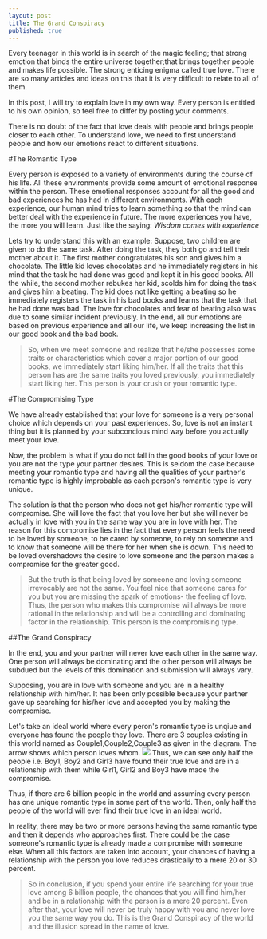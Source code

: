 ```yaml
---
layout: post
title: The Grand Conspiracy
published: true
---
```


Every teenager in this world is in search of the magic feeling; that strong emotion that binds the entire universe together;that brings together people and makes life possible. The strong enticing enigma called true love.
There are so many articles and ideas on this that it is very difficult to relate to all of them.

In this post, I will try to explain love in my own way. Every person is entitled to his own opinion, so feel free to differ by posting your comments.

There is no doubt of the fact that love deals with people and brings people closer to each other. To understand love, we need to first understand people and how our emotions react to different situations.

#The Romantic Type

Every person is exposed to a variety of environments during the course of his life. All these environments provide some amount of emotional response within the person. These emotional responses account for all the good and bad experiences he has had in different environments. With each experience, our human mind tries to learn something so that the mind can better deal with the experience in future. The more experiences you have, the more you will learn. Just like the saying: *Wisdom comes with experience*

Lets try to understand this with an example:
Suppose, two children are given to do the same task. After doing the task, they both go and tell their mother about it. The first mother congratulates his son and gives him a chocolate. The little kid loves chocolates and he immediately registers in his mind that the task he had done was good and kept it in his good books. All the while, the second mother rebukes her kid, scolds him for doing the task and gives him a beating. The kid does not like getting a beating so he immediately registers the task in his bad books and learns that the task that he had done was bad. The love for chocolates and fear of beating also was due to some similar incident previously. In the end, all our emotions are based on previous experience and all our life, we keep increasing the list in our good book and the bad book.

>So, when we meet someone and realize that he/she possesses some traits or characteristics which cover a major portion of our good books, we immediately start liking him/her. If all the traits that this person has are the same traits you loved previously, you immediately start liking her. This person is your crush or your romantic type.

#The Compromising Type

We have already established that your love for someone is a very personal choice which depends on your past experiences. So, love is not an instant thing but it is planned by your subconcious mind way before you actually meet your love. 

Now, the problem is what if you do not fall in the good books of your love or you are not the type your partner desires. This is seldom the case because meeting your romantic type and having all the qualities of your partner's romantic type is highly improbable as each person's romantic type is very unique.

The solution is that the person who does not get his/her romantic type will compromise. She will love the fact that you love her but she will never be actually in love with you in the same way you are in love with her. The reason for this compromise lies in the fact that every person feels the need to be loved by someone, to be cared by someone, to rely on someone and to know that someone will be there for her when she is down. This need to be loved overshadows the desire to love someone and the person makes a compromise for the greater good.

> But the truth is that being loved by someone and loving someone irrevocably are not the same. You feel nice that someone cares for you but you are missing the spark of emotions- the feeling of love. Thus, the person who makes this compromise will always be more rational in the relationship and will be a controlling and dominating factor in the relationship. This person is the compromising type.

##The Grand Conspiracy

In the end, you and your partner will never love each other in the same way. One person will always be dominating and the other person will always be subdued but the levels of this domination and submission will always vary.

Supposing, you are in love with someone and you are in a healthy relationship with him/her. It has been only possible because your partner gave up searching for his/her love and accepted you by making the compromise. 

Let's take an ideal world where every peron's romantic type is unqiue and everyone has found the people they love. There are 3 couples existing in this world named as Couple1,Couple2,Couple3 as given in the diagram. The arrow shows which person loves whom.
![](/https://raw.githubusercontent.com/sgang007/sgang007.github.io/master/images/love.png)
Thus, we can see only half the people i.e. Boy1, Boy2 and Girl3 have found their true love and are in a relationship with them while Girl1, Girl2 and Boy3 have made the compromise.

Thus, if there are 6 billion people in the world and assuming every person has one unique romantic type in some part of the world. Then, only half the people of the world will ever find their true love in an ideal world.

In reality, there may be two or more persons having the same romantic type and then it depends who approaches first. There could be the case someone's romantic type is already made a compromise with someone else. When all this factors are taken into account, your chances of having a relationship with the person you love reduces drastically to a mere 20 or 30 percent.

>So in conclusion, if you spend your entire life searching for your true love among 6 billion people, the chances that you will find him/her and be in a relationship with the person is a mere 20 percent. Even after that, your love will never be truly happy with you and never love you the same way you do.
This is the Grand Conspiracy of the world and the illusion spread in the name of love.
